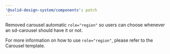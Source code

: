 ```yaml
---
'@solid-design-system/components': patch
---
```


Removed carousel automatic `role="region"` so users can choose whenever an sd-carousel should have it or not.

For more information on how to use `role="region"`, please refer to the Carousel template.